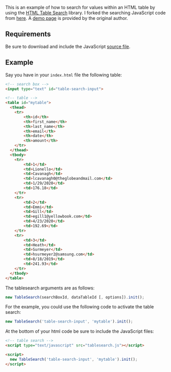 This is an example of how to search for values within an HTML table by using the [HTML Table Search](https://github.com/rrickgauer/html-table-search-js) library. I forked the searching JavaScript code from [here](https://github.com/niksofteng/html-table-search-js). A [demo page](https://niksofteng.github.io/html-table-search-js/) is provided by the original author.

## Requirements

Be sure to download and include the JavaScript [source file](https://raw.githubusercontent.com/rrickgauer/html-table-search-js/master/tablesearch.js).

## Example

Say you have in your ```index.html``` file the following table:

```html
<!-- search box -->
<input type="text" id="table-search-input">

<!-- table -->
<table id="mytable">
  <thead>
    <tr>
        <th>id</th>
        <th>first_name</th>
        <th>last_name</th>
        <th>email</th>
        <th>date</th>
        <th>amount</th>
    </tr>
  </thead>
  <tbody>
    <tr>
        <td>1</td>
        <td>Lionello</td>
        <td>Cavanagh</td>
        <td>lcavanagh0@theglobeandmail.com</td>
        <td>1/29/2020</td>
        <td>176.18</td>
    </tr>
    <tr>
        <td>2</td>
        <td>Emmi</td>
        <td>Gill</td>
        <td>egill1@yellowbook.com</td>
        <td>4/23/2020</td>
        <td>192.69</td>
    </tr>
    <tr>
        <td>3</td>
        <td>Heath</td>
        <td>Surmeyer</td>
        <td>hsurmeyer2@samsung.com</td>
        <td>8/18/2019</td>
        <td>241.93</td>
    </tr>
  </tbody>
</table>
```

The tablesearch arguments are as follows:

```js
new TableSearch(searchBoxId, dataTableId [, options]).init();
```

For the example, you could use the following code to activate the table search:

```js
new TableSearch('table-search-input', 'mytable').init();
```

At the bottom of your html code be sure to include the JavaScript files:

```html
<!-- table search -->
<script type="text/javascript" src="tablesearch.js"></script>

<script>
  new TableSearch('table-search-input', 'mytable').init();
</script>
```

